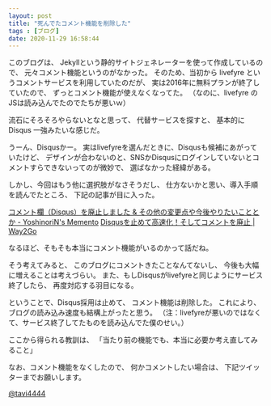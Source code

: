 ```yaml
---
layout: post
title: "死んでたコメント機能を削除した"
tags : [ブログ]
date: 2020-11-29 16:58:44
---
```



このブログは、
Jekyllという静的サイトジェネレーターを使って作成しているので、
元々コメント機能というのがなかった。
そのため、当初から livefyre というコメントサービスを利用していたのだが、
実は2016年に無料プランが終了していたので、
ずっとコメント機能が使えなくなってた。
（なのに、livefyre のJSは読み込んでたのでたちが悪いｗ）

流石にそろそろやらないとなと思って、
代替サービスを探すと、
基本的に Disqus 一強みたいな感じだ。

うーん、Disqusかー。
実はlivefyreを選んだときに、Disqusも候補にあがっていたけど、
デザインが合わないのと、SNSかDisqusにログインしていないとコメントすらできないってのが微妙で、
選ばなかった経緯がある。


しかし、今回はもう他に選択肢がなさそうだし、
仕方ないかと思い、導入手順を読んでたところ、
下記の記事が目に入った。

[コメント欄（Disqus）を廃止しました & その他の変更点や今後やりたいこととか - YoshinoriN's Memento](https://yoshinorin.net/2018/05/26/disable-disqus-and-changeui/)
[Disqusを止めて高速化！そしてコメントを廃止 | Way2Go](https://blog.washo3.com/disqus-comment-stop/)


なるほど、そもそも本当にコメント機能がいるのかって話だね。

そう考えてみると、
このブログにコメントきたことなんてないし、
今後も大幅に増えることは考えづらい。
また、もしDisqusがlivefyreと同じようにサービス終了したら、
再度対応する羽目になる。

ということで、Disqus採用は止めて、
コメント機能は削除した。
これにより、ブログの読み込み速度も結構上がったと思う。
（注：livefyreが悪いのではなくて、サービス終了してたものを読み込んでた僕のせい。）


ここから得られる教訓は、
「当たり前の機能でも、本当に必要か考え直してみること」



なお、コメント機能をなくしたので、
何かコメントしたい場合は、
下記ツイッターまでお願いします。

[@tavi4444](https://twitter.com/tavi4444)






